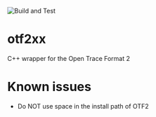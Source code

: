 ![Build and Test](https://github.com/tud-zih-energy/otf2xx/workflows/Build%20and%20Test/badge.svg)

# otf2xx
C++ wrapper for the Open Trace Format 2

# Known issues

-   Do NOT use space in the install path of OTF2
